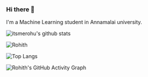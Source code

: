 ### Hi there 👋

I'm a Machine Learning student in Annamalai university.
<div>

![itsmerohu's github stats](https://github-readme-stats.vercel.app/api?username=itsmerohu&bg_color=30,e96443,904e95&title_color=fff&text_color=fff)


  <img align="center" src="https://github-readme-streak-stats.herokuapp.com/?user=itsmerohu&show_icons=true&theme=cobalt" alt="Rohith" />
  

![Top Langs](https://github-readme-stats.vercel.app/api/top-langs/?username=itsmerohu&show_icons=true&theme=cobalt)

</div>

![Rohith's GitHub Activity Graph](https://activity-graph.herokuapp.com/graph?username=itsmerohu&theme=rogue)

